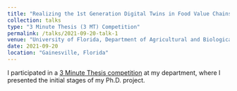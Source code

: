 ```yaml
---
title: "Realizing the 1st Generation Digital Twins in Food Value Chains: Fresh Produce Digital Twins in Refrigerated Cases"
collection: talks
type: "3 Minute Thesis (3 MT) Competition"
permalink: /talks/2021-09-20-talk-1
venue: "University of Florida, Department of Agricultural and Biological Engineering"
date: 2021-09-20
location: "Gainesville, Florida"
---
```


I participated in a [3 Minute Thesis competition](http://graduateschool.ufl.edu/about-us/offices/dgsa/ogio/3mt/) at my department, where I presented the initial stages of my Ph.D. project.